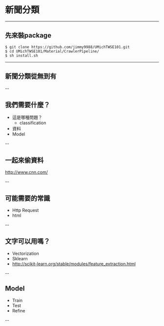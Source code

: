 # 新聞分類

---

## 先來裝package
```
$ git clone https://github.com/jimmy9988/UMichTWSE101.git
$ cd UMichTWSE101/Material/CrawlerPipeline/
$ sh install.sh
```
---

## 新聞分類從無到有

--

## 我們需要什麼？
- 這是哪種問題？
  - classification
- 資料
- Model

--

## 一起來偷資料
http://www.cnn.com/

--

## 可能需要的常識
- Http Request
- html

--

## 文字可以用嗎？
- Vectorization
- Sklearn
- http://scikit-learn.org/stable/modules/feature_extraction.html

--

## Model
- Train
- Test
- Refine

--
